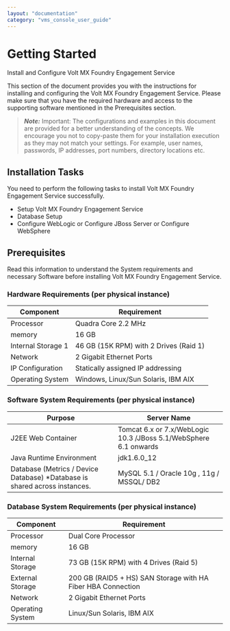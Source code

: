 ```yaml
---
layout: "documentation"
category: "vms_console_user_guide"
---
```

                            

Getting Started
===============

Install and Configure Volt MX Foundry Engagement Service

This section of the document provides you with the instructions for installing and configuring the Volt MX Foundry Engagement Service. Please make sure that you have the required hardware and access to the supporting software mentioned in the Prerequisites section.

> **_Note:_** Important: The configurations and examples in this document are provided for a better understanding of the concepts. We encourage you not to copy-paste them for your installation execution as they may not match your settings. For example, user names, passwords, IP addresses, port numbers, directory locations etc.

Installation Tasks
------------------

You need to perform the following tasks to install Volt MX Foundry Engagement Service successfully.

*   Setup Volt MX Foundry Engagement Service
*   Database Setup
*   Configure WebLogic or Configure JBoss Server or Configure WebSphere

Prerequisites
-------------

Read this information to understand the System requirements and necessary Software before installing Volt MX Foundry Engagement Service.

### Hardware Requirements (per physical instance)

  
| Component | Requirement |
| --- | --- |
| Processor | Quadra Core 2.2 MHz |
| memory | 16 GB |
| Internal Storage 1 | 46 GB (15K RPM) with 2 Drives (Raid 1) |
| Network | 2 Gigabit Ethernet Ports |
| IP Configuration | Statically assigned IP addressing |
| Operating System | Windows, Linux/Sun Solaris, IBM AIX |

### Software System Requirements (per physical instance)

  
| Purpose | Server Name |
| --- | --- |
| J2EE Web Container | Tomcat 6.x or 7.x/WebLogic 10.3 /JBoss 5.1/WebSphere 6.1 onwards |
| Java Runtime Environment | jdk1.6.0\_12 |
| Database (Metrics / Device Database) \*Database is shared across instances. | MySQL 5.1 / Oracle 10g , 11g / MSSQL/ DB2 |

### Database System Requirements (per physical instance)

  
| Component | Requirement |
| --- | --- |
| Processor | Dual Core Processor |
| memory | 16 GB |
| Internal Storage | 73 GB (15K RPM) with 4 Drives (Raid 5) |
| External Storage | 200 GB (RAID5 + HS) SAN Storage with HA Fiber HBA Connection |
| Network | 2 Gigabit Ethernet Ports |
| Operating System | Linux/Sun Solaris, IBM AIX |
